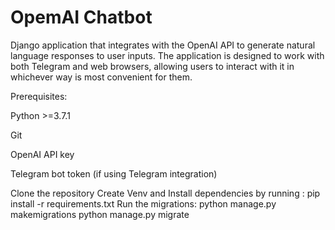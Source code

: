 # OpemAI Chatbot
Django application that integrates with the OpenAI API to generate natural language responses to user inputs. The application is designed to work with both Telegram and web browsers, allowing users to interact with it in whichever way is most convenient for them.

Prerequisites:

Python >=3.7.1 

Git 

OpenAI API key 

Telegram bot token (if using Telegram integration)

Clone the repository 
Create Venv and Install dependencies by running : pip install -r requirements.txt 
Run the migrations: 
python manage.py makemigrations 
python manage.py migrate

